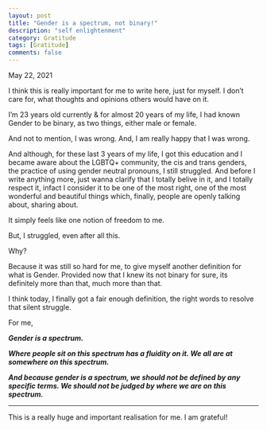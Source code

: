 ```yaml
---
layout: post
title: "Gender is a spectrum, not binary!"
description: "self enlightenment"
category: Gratitude 
tags: [Gratitude]
comments: false
---
```


May 22, 2021


I think this is really important for me to write here, just for myself. I don’t care for, what thoughts and opinions others would have on it.

I’m 23 years old currently & for almost 20 years of my life, I had known Gender to be binary, as two things, either male or female.

And not to mention, I was wrong. And, I am really happy that I was wrong.

And although, for these last 3 years of my life, I got this education and I became aware about the LGBTQ+ community, the cis and trans genders, the practice of using gender neutral pronouns, I still struggled. And before I write anything more, just wanna clarify that I totally belive in it, and I totally respect it, infact I consider it to be one of the most right, one of the most wonderful and beautiful things which, finally, people are openly talking about, sharing about.

It simply feels like one notion of freedom to me.

But, I struggled, even after all this.

Why?

Because it was still so hard for me, to give myself another definition for what is Gender. Provided now that I knew its not binary for sure, its definitely more than that, much more than that.

I think today, I finally got a fair enough definition, the right words to resolve that silent struggle.

For me,

***Gender is a spectrum.***

***Where people sit on this spectrum has a fluidity on it. We all are at somewhere on this spectrum.***

***And because gender is a spectrum, we should not be defined by any specific terms. We should not be judged by where we are on this spectrum.***

---

This is a really huge and important realisation for me. I am grateful!
